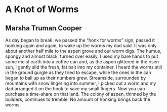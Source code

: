 # A Knot of Worms
## Marsha Truman Cooper
As day began to break, we passed
the “honk for worms” sign,
passed it honking again
and again, to wake up the worms
my dad said. It was only
about another half mile to
the aspen grove and our worm digs.
The humus, spongy and almost
black, turned over easily.
I used my bare hands to put
some moist earth into a coffee can
and, as the aspen glittered
in the risen sun, I gently
slid the fresh, fat bait into my container.
I heard the worms still in the ground
gurgle as they tried to escape,
while the ones in the can began
to ball up as their numbers grew.
Streamside, surrounded by mountains
with snow lingering into summer,
I picked out a worm and my dad
arranged it on the hook to save
my small fingers. Now you can purchase
a time-share on that land.
The colony of aspen, thinned
by the builders, continues to
tremble. No amount of honking
brings back the worms.